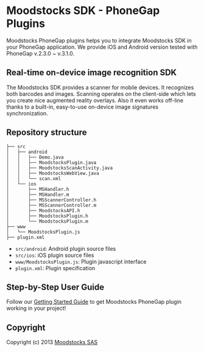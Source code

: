 # Moodstocks SDK - PhoneGap Plugins

Moodstocks PhoneGap plugins helps you to integrate Moodstocks SDK in your
PhoneGap application. We provide iOS and Android version tested with PhoneGap
v.2.3.0 ~ v.3.1.0.

## Real-time on-device image recognition SDK

The Moodstocks SDK provides a scanner for mobile devices. It recognizes both
barcodes and images. Scanning operates on the client-side which lets you create
nice augmented reality overlays. Also it even works off-line thanks to a built-in,
easy-to-use on-device image signatures synchronization.

## Repository structure
```
├── src
│   ├── android
│   │   ├── Demo.java
│   │   ├── MoodstocksPlugin.java
│   │   ├── MoodstocksScanActivity.java
│   │   ├── MoodstocksWebView.java
│   │   └── scan.xml
│   └── ios
│       ├── MSHandler.h
│       ├── MSHandler.m
│       ├── MSScannerController.h
│       ├── MSScannerController.m
│       ├── MoodstocksAPI.h
│       ├── MoodstocksPlugin.h
│       └── MoodstocksPlugin.m
├── www
│   └── MoodstocksPlugin.js
├── plugin.xml
```

* `src/android`: Android plugin source files
* `src/ios`: iOS plugin source files
* `www/MoodstocksPlugin.js`: Plugin javascript interface
* `plugin.xml`: Plugin specification

## Step-by-Step User Guide

Follow our [Getting Started Guide](https://moodstocks.com/documentation/getting-started/phonegap/) to get Moodstocks PhoneGap plugin working in your project!

## Copyright

Copyright (c) 2013 [Moodstocks SAS](http://www.moodstocks.com)
